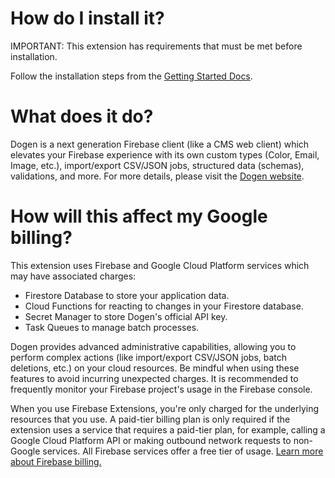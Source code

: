 # How do I install it?

IMPORTANT: This extension has requirements that must be met before installation.  

Follow the installation steps from the [Getting Started Docs](https://www.dogen.io/docs/getting-started).

# What does it do?

Dogen is a next generation Firebase client (like a CMS web client) which elevates your Firebase experience with its own custom types (Color, Email, Image, etc.), import/export CSV/JSON jobs, structured data (schemas), validations, and more.  For more details, please visit the [Dogen website](https://dogen.io).

# How will this affect my Google billing?

This extension uses Firebase and Google Cloud Platform services which may have associated charges:

- Firestore Database to store your application data.
- Cloud Functions for reacting to changes in your Firestore database.
- Secret Manager to store Dogen's official API key.
- Task Queues to manage batch processes.

Dogen provides advanced administrative capabilities, allowing you to perform complex actions (like import/export CSV/JSON jobs, batch deletions, etc.) on your cloud resources. Be mindful when using these features to avoid incurring unexpected charges. It is recommended to frequently monitor your Firebase project's usage in the Firebase console.

When you use Firebase Extensions, you're only charged for the underlying resources that you use. A paid-tier billing plan is only required if the extension uses a service that requires a paid-tier plan, for example, calling a Google Cloud Platform API or making outbound network requests to non-Google services. All Firebase services offer a free tier of usage. [Learn more about Firebase billing.](https://firebase.google.com/pricing)
